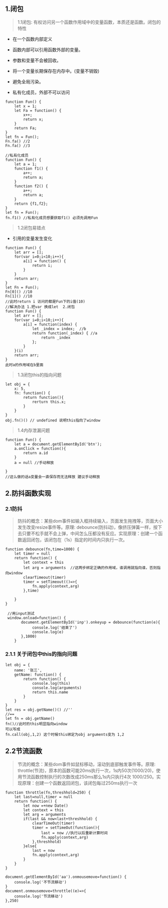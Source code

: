 ## 1.闭包
> 1.1闭包: 有权访问另一个函数作用域中的变量函数，本质还是函数。闭包的特性
* 在一个函数内部定义
* 函数内部可以引用函数外部的变量。
* 参数和变量不会被回收。

* 将一个变量长期保存在内存中。(变量不销毁)
* 避免全局污染。
* 私有化成员，外部不可以访问

~~~
function Fun() {
    let x = 1;
    let Fa = function() {
        x++;
        return x;
    }
    return Fa;
}
let fn = Fun();
Fn.fa() //2
Fn.fa() //3

//私有化成员
function Fun() {
    let a = 1;
    function f1() {
        a++;
        return a;
    }
    function f2() {
        a++;
        return a;
    }
    return {f1,f2};
}
let fn = Fun();
fn.f1() //私有化成员想要获取f1() 必须先调用Fun

~~~
> 1.2闭包易错点
* 引用的变量发生变化
~~~
function Fun() {
    let arr = [];
    for(var i=0;i<10;i++){
        a[i] = function() {
            return i;
        }
    }
    return arr;
}
let Fn = Fun();
Fn[0]() //10
Fn[1]() //10
//此时return i 访问的都是Fun下的i值(10)
//解决办法 1.把var 换成let  2.闭包
function Fun() {
    let arr = [];
    for(var i=0;i<10;i++){
        a[i] = function(index) {
            let _index = index;  //b
            return function(_index) { //a
                return _index
            };
        }
    }(i)
    return arr;
}
此时a的作用域在b里面

~~~
> 1.3闭包this的指向问题
~~~
let obj = {
    x: 5,
    fn: function() {
        return function(){
            rerturn this.x;
        }
    }
}
obj.fn()() // undefined 说明this指向了window
~~~

> 1.4内存泄漏问题
~~~
function Fun() {
    let a = document.getElementById('btn');
    a.onClick = function(){
        return a.id
    } 
    a = null //手动释放

}
//这么做的话a变量会一直保存而无法释放 建议手动释放
~~~
## 2.防抖函数实现
### 2.1防抖
> 防抖的概念：某些dom事件如输入框持续输入，页面发生拖拽等，页面大小发生改变resize事件等。原理: debounce(防抖动)，像挤压弹簧一样，按下去只要不松手就不会上弹，中间怎么压都没有反应。实现原理：创建一个函数返回闭包，该闭包在（1s）指定的时间内只执行一次。
~~~
function debounce(fn,time=1000) {
    let timer = null
    return function() {
        let context = this
        let arg = arguments  //这两步绑定正确的作用域，谁调用就指向谁，否则指向window
        clearTimeout(timer)
        timer = setTimeout(()=>{
            fn.apply(context,arg)
        },time)

    }
}
 
 //用input测试
 window.onload=function() {
       document.getElementById('inp').onkeyup = debounce(function(e){
            console.log('结束了')
            console.log(e)
       },1000)
    }
~~~
### 2.1.1 关于闭包中this的指向问题
~~~
let obj = {
    name: '张三',
    getName: function() {
        return function() {
            console.log(this)
            console.log(arguments) 
            return this.name
        }
    }
}
let res = obj.getName()() //''
//==
let fn = obj.getName()
fn()//此时的this明显指向window
可以写成
fn.call(obj,1,2) 这个时候this绑定为obj arguments变为 1,2
~~~

## 2.2节流函数
> 节流的概念：某些dom事件如鼠标移动，滚动到底部触发事件等。原理: throttle(节流)，原本的函数可能20ms执行一次，1s内50次(1000/20)，使用节流函数控制执行的次数改成250ms那么1s内只执行4次 1000/250。实现原理：创建一个函数返回闭包，该闭包每过250ms执行一次
~~~
function throttle(fn,threshhold=250) {
    let last=null,timer = null
    return function() {
        let now =+new Date()
        let context = this
        let arg = arguments
        if(last && now<last+threshhold) {
            clearTimeOut(timer)
            timer = setTimeOut(function(){
                last = now //执行以后重新计算时间
                fn.apply(context,arg)
            },threshhold)
        }else{
            last = now
            fn.apply(context,arg)
        }
    }
}

document.getElementById('aa').onmousemove=function() {
    console.log('不节流移动')
}
document.onmousemove=throttle((e)=>{
    console.log('节流移动')
},250)
~~~
